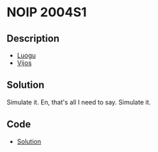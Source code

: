 # NOIP 2004S1

## Description

- [Luogu](https://www.luogu.com.cn/problem/P1089)
- [Vijos](https://www.vijos.org/p/1096)

## Solution

Simulate it. En, that's all I need to say. Simulate it.

## Code

- [Solution](NOIP.2004S1.0.cpp)
